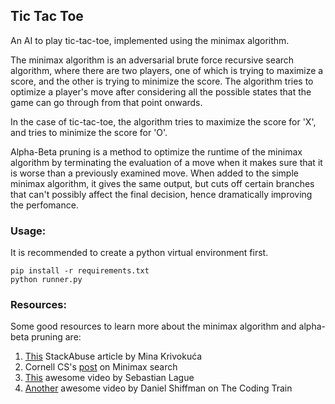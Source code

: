 ## Tic Tac Toe

An AI to play tic-tac-toe, implemented using the minimax algorithm.  

The minimax algorithm is an adversarial brute force recursive search algorithm, where there are two players, one of which is trying to maximize a score, and the other is trying to minimize the score. The algorithm tries to optimize a player's move after considering all the possible states that the game can go through from that point onwards.  

In the case of tic-tac-toe, the algorithm tries to maximize the score for 'X', and tries to minimize the score for 'O'. 

Alpha-Beta pruning is a method to optimize the runtime of the minimax algorithm by terminating the evaluation of a move when it makes sure that it is worse than a previously examined move.   When added to the simple minimax algorithm, it gives the same output, but cuts off certain branches that can't possibly affect the final decision, hence dramatically improving the perfomance. 


### Usage:

It is recommended to create a python virtual environment first.

```
pip install -r requirements.txt
python runner.py
```

### Resources:

Some good resources to learn more about the minimax algorithm and alpha-beta pruning are:

1. [This](https://stackabuse.com/minimax-and-alpha-beta-pruning-in-python) StackAbuse article by Mina Krivokuća
2. Cornell CS's [post](https://www.cs.cornell.edu/courses/cs312/2002sp/lectures/rec21.htm) on Minimax search
3. [This](https://www.youtube.com/watch?v=l-hh51ncgDI) awesome video by Sebastian Lague
4. [Another](https://www.youtube.com/watch?v=trKjYdBASyQ) awesome video by Daniel Shiffman on The Coding Train